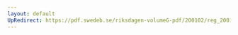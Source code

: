 ```yaml
---
layout: default
UpRedirect: https://pdf.swedeb.se/riksdagen-volumeG-pdf/200102/reg_200102/reg_200102_0164.pdf
---
```

